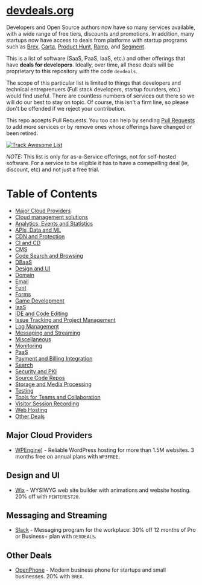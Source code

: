 # [devdeals.org](https://devdeals.org)

Developers and Open Source authors now have so many services available, with a wide range of free tiers, discounts and promotions. In addition, many startups now have access to deals from platforms with startup programs such as [Brex](https://brex.com), [Carta](https://carta.com), [Product Hunt](https://producthunt.com), [Ramp](https://ramp.com), and [Segment](https://segment.com).

This is a list of software (SaaS, PaaS, IaaS, etc.) and other offerings that have **deals for developers**. Ideally, over time, all these deals will be proprietary to this repository with the code ```devdeals```.

The scope of this particular list is limited to things that developers and technical entreprenuers (Full stack developers, startup founders, etc.) would find useful. There are countless numbers of services out there so we will do our best to stay on topic. Of course, this isn't a firm line, so please don't be offended if we reject your contribution.

This repo accepts Pull Requests. You too can help by sending [Pull Requests](https://github.com/devdeals/devdeals) to add more services or by remove ones whose offerings have changed or been retired.

[![Track Awesome List](https://www.trackawesomelist.com/badge.svg)](https://www.trackawesomelist.com/devdeals/devdeals)

*NOTE:* This list is only for as-a-Service offerings, not for self-hosted software. For a service to be eligible it has to have a comepelling deal (ie, discount, etc) and not just a free trial.

Table of Contents
=================

   * [Major Cloud Providers](#major-cloud-providers)
   * [Cloud management solutions](#cloud-management-solutions)
   * [Analytics, Events and Statistics](#analytics-events-and-statistics)
   * [APIs, Data and ML](#apis-data-and-ml)
   * [CDN and Protection](#cdn-and-protection)
   * [CI and CD](#ci-and-cd)
   * [CMS](#cms)
   * [Code Search and Browsing](#code-search-and-browsing)
   * [DBaaS](#dbaas)
   * [Design and UI](#design-and-ui)
   * [Domain](#domain)
   * [Email](#email)
   * [Font](#font)
   * [Forms](#forms)
   * [Game Development](#game-development)
   * [IaaS](#iaas)
   * [IDE and Code Editing](#ide-and-code-editing)
   * [Issue Tracking and Project Management](#issue-tracking-and-project-management)
   * [Log Management](#log-management)
   * [Messaging and Streaming](#messaging-and-streaming)
   * [Miscellaneous](#miscellaneous)
   * [Monitoring](#monitoring)
   * [PaaS](#paas)
   * [Payment and Billing Integration](#payment-and-billing-integration)
   * [Search](#search)
   * [Security and PKI](#security-and-pki)
   * [Source Code Repos](#source-code-repos)
   * [Storage and Media Processing](#storage-and-media-processing)
   * [Testing](#testing)
   * [Tools for Teams and Collaboration](#tools-for-teams-and-collaboration)
   * [Visitor Session Recording](#visitor-session-recording)
   * [Web Hosting](#web-hosting)
   * [Other Deals](#other-deals)

## Major Cloud Providers
  * [WPEngine](https://wpengine.com/more/specialoffer/?coupon=wpe3free)) - Reliable WordPress hosting for more than 1.5M websites.  3 months free on annual plans with ```WP3FREE```.


## Design and UI

  * [Wix](https://wix.com) - WYSIWYG web site builder with animations and website hosting. 20% off with ```PINTEREST20```.

## Messaging and Streaming

  * [Slack](https://slack.com/promo/offer?remote_promo=devdeals) - Messaging program for the workplace. 30% off 12 months of Pro or Business+ plan with ```DEVDEALS```.

## Other Deals
  * [OpenPhone](https://my.openphone.com/coupon/BREX) - Modern business phone for startups and small businesses. 20% with ```BREX```.
